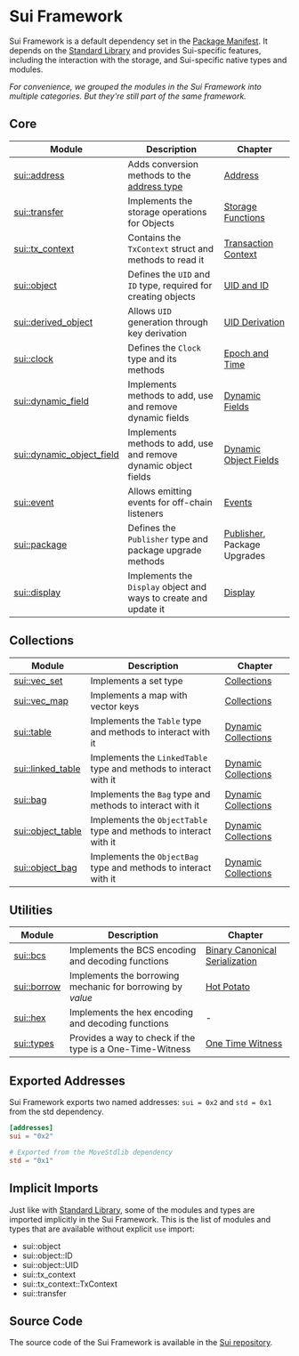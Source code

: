 # Sui Framework

Sui Framework is a default dependency set in the [Package Manifest](./../concepts/manifest). It
depends on the [Standard Library](./../move-basics/standard-library) and provides Sui-specific
features, including the interaction with the storage, and Sui-specific native types and modules.

_For convenience, we grouped the modules in the Sui Framework into multiple categories. But they're
still part of the same framework._

## Core

<!-- Custom CSS addition in the theme/custom.css  -->
<div class="modules-table">

| Module                                                                                         | Description                                                             | Chapter                                                     |
| ---------------------------------------------------------------------------------------------- | ----------------------------------------------------------------------- | ----------------------------------------------------------- |
| [sui::address](https://docs.sui.io/references/framework/sui/address)                           | Adds conversion methods to the [address type](./../move-basics/address) | [Address](./../move-basics/address)                         |
| [sui::transfer](https://docs.sui.io/references/framework/sui/transfer)                         | Implements the storage operations for Objects                           | [Storage Functions](./../storage/storage-functions.md)      |
| [sui::tx_context](https://docs.sui.io/references/framework/sui/tx_context)                     | Contains the `TxContext` struct and methods to read it                  | [Transaction Context](./transaction-context)                |
| [sui::object](https://docs.sui.io/references/framework/sui/object)                             | Defines the `UID` and `ID` type, required for creating objects          | [UID and ID](./../storage/uid-and-id.md)                    |
| [sui::derived_object](https://docs.sui.io/references/framework/sui/derived_object)             | Allows `UID` generation through key derivation                          | [UID Derivation](./../storage/uid-and-id.md#uid-derivation) |
| [sui::clock](https://docs.sui.io/references/framework/sui/clock)                               | Defines the `Clock` type and its methods                                | [Epoch and Time](./epoch-and-time)                          |
| [sui::dynamic_field](https://docs.sui.io/references/framework/sui/dynamic_field)               | Implements methods to add, use and remove dynamic fields                | [Dynamic Fields](./dynamic-fields)                          |
| [sui::dynamic_object_field](https://docs.sui.io/references/framework/sui/dynamic_object_field) | Implements methods to add, use and remove dynamic object fields         | [Dynamic Object Fields](./dynamic-object-fields)            |
| [sui::event](https://docs.sui.io/references/framework/sui/event)                               | Allows emitting events for off-chain listeners                          | [Events](./events)                                          |
| [sui::package](https://docs.sui.io/references/framework/sui/package)                           | Defines the `Publisher` type and package upgrade methods                | [Publisher](./publisher), Package Upgrades                  |
| [sui::display](https://docs.sui.io/references/framework/sui/display)                           | Implements the `Display` object and ways to create and update it        | [Display](./display)                                        |

</div>

## Collections

<div class="modules-table">

| Module                                                                         | Description                                                       | Chapter                                      |
| ------------------------------------------------------------------------------ | ----------------------------------------------------------------- | -------------------------------------------- |
| [sui::vec_set](https://docs.sui.io/references/framework/sui/vec_set)           | Implements a set type                                             | [Collections](./collections)                 |
| [sui::vec_map](https://docs.sui.io/references/framework/sui/vec_map)           | Implements a map with vector keys                                 | [Collections](./collections)                 |
| [sui::table](https://docs.sui.io/references/framework/sui/table)               | Implements the `Table` type and methods to interact with it       | [Dynamic Collections](./dynamic-collections) |
| [sui::linked_table](https://docs.sui.io/references/framework/sui/linked_table) | Implements the `LinkedTable` type and methods to interact with it | [Dynamic Collections](./dynamic-collections) |
| [sui::bag](https://docs.sui.io/references/framework/sui/bag)                   | Implements the `Bag` type and methods to interact with it         | [Dynamic Collections](./dynamic-collections) |
| [sui::object_table](https://docs.sui.io/references/framework/sui/object_table) | Implements the `ObjectTable` type and methods to interact with it | [Dynamic Collections](./dynamic-collections) |
| [sui::object_bag](https://docs.sui.io/references/framework/sui/object_bag)     | Implements the `ObjectBag` type and methods to interact with it   | [Dynamic Collections](./dynamic-collections) |

</div>

## Utilities

<div class="modules-table">

| Module                                                             | Description                                                | Chapter                                 |
| ------------------------------------------------------------------ | ---------------------------------------------------------- | --------------------------------------- |
| [sui::bcs](https://docs.sui.io/references/framework/sui/bcs)       | Implements the BCS encoding and decoding functions         | [Binary Canonical Serialization](./bcs) |
| [sui::borrow](https://docs.sui.io/references/framework/sui/borrow) | Implements the borrowing mechanic for borrowing by _value_ | [Hot Potato](./hot-potato-pattern)      |
| [sui::hex](https://docs.sui.io/references/framework/sui/hex)       | Implements the hex encoding and decoding functions         | -                                       |
| [sui::types](https://docs.sui.io/references/framework/sui/types)   | Provides a way to check if the type is a One-Time-Witness  | [One Time Witness](./one-time-witness)  |

</div>

## Exported Addresses

Sui Framework exports two named addresses: `sui = 0x2` and `std = 0x1` from the std dependency.

```toml
[addresses]
sui = "0x2"

# Exported from the MoveStdlib dependency
std = "0x1"
```

## Implicit Imports

Just like with [Standard Library](./../move-basics/standard-library#implicit-imports), some of the
modules and types are imported implicitly in the Sui Framework. This is the list of modules and
types that are available without explicit `use` import:

- sui::object
- sui::object::ID
- sui::object::UID
- sui::tx_context
- sui::tx_context::TxContext
- sui::transfer

## Source Code

The source code of the Sui Framework is available in the
[Sui repository](https://github.com/MystenLabs/sui/tree/main/crates/sui-framework/packages/sui-framework/sources).

<!--

Modules:

Coins:
- sui::pay
- sui::sui
- sui::coin
- sui::token
- sui::balance
- sui::deny_list

Commerce:
- sui::kiosk
- sui::display
- sui::kiosk_extension
- sui::transfer_policy


Utilities:
+ sui::bcs
+ sui::hex
- sui::math (deprecated)
+ sui::types
+ sui::borrow


- sui::authenticator

- sui::priority_queue
- sui::table_vec

- sui::url
- sui::versioned

- sui::prover
- sui::random

- sui::bls12381
- sui::ecdsa_k1
- sui::ecdsa_r1
- sui::ecvrf
- sui::ed25519
(also mention verifier 16 growth)
- sui::group_ops
- sui::hash
- sui::hmac
- sui::poseidon
- sui::zklogin_verified_id
- sui::zklogin_verified_issuer

 -->
